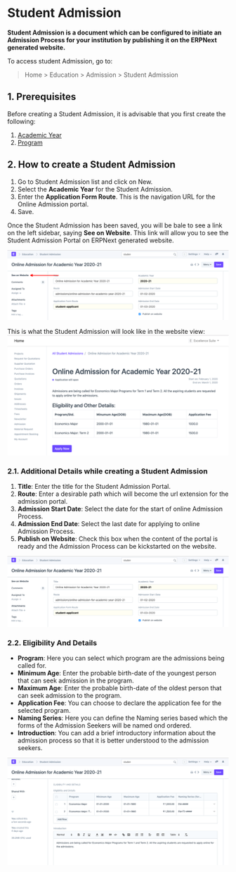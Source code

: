 
# Student Admission



**Student Admission is a document which can be configured to initiate an Admission Process for your institution by publishing it on the ERPNext generated website.**


To access student Admission, go to:



> 
> Home > Education > Admission > Student Admission
> 
> 
> 


## 1. Prerequisites


Before creating a Student Admission, it is advisable that you first create the following:


1. [Academic Year](/docs/en/education/academic-year)
2. [Program](/docs/en/education/program)


## 2. How to create a Student Admission


1. Go to Student Admission list and click on New.
2. Select the **Academic Year** for the Student Admission.
3. Enter the **Application Form Route**. This is the navigation URL for the Online Admission portal.
4. Save.


Once the Student Admission has been saved, you will be bale to see a link on the left sidebar, saying **See on Website**. This link will allow you to see the Student Admission Portal on ERPNext generated website.


![Student Admission](/files/education-student-admission-4.png)


This is what the Student Admission will look like in the website view:
![Student Admission](/files/education-student-admission-5.png)


### 2.1. Additional Details while creating a Student Admission


1. **Title**: Enter the title for the Student Admission Portal.
2. **Route**: Enter a desirable path which will become the url extension for the admission portal.
3. **Admission Start Date**: Select the date for the start of online Admission Process.
4. **Admission End Date**: Select the last date for applying to online Admission Process.
5. **Publish on Website**: Check this box when the content of the portal is ready and the Admission Process can be kickstarted on the website.


![Student Admission](/files/education-student-admission-2.png)


### 2.2. Eligibility And Details


* **Program**: Here you can select which program are the admissions being called for.
* **Minimum Age**: Enter the probable birth-date of the youngest person that can seek admission in the program.
* **Maximum Age**: Enter the probable birth-date of the oldest person that can seek admission to the program.
* **Application Fee**: You can choose to declare the application fee for the selected program.
* **Naming Series**: Here you can define the Naming series based which the forms of the Admission Seekers will be named ond ordered.
* **Introduction**: You can add a brief introductory information about the admission process so that it is better understood to the admission seekers.


![Student Admission](/files/education-student-admission-3.png)




